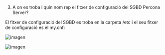 3.	A on es troba i quin nom rep el fitxer de configuració del SGBD Percona Server? 


El fitxer de configuració del SGBD es troba en la carpeta /etc i el seu fitxer de configuració es el my.cnf: 

![imagen](https://user-images.githubusercontent.com/61557739/154850157-dddd13a2-b36e-4ce9-8702-e414c30a4af1.png)

![imagen](https://user-images.githubusercontent.com/61557739/154850190-4d81c92d-4b82-45d5-90f9-4ff3540d93bd.png)
